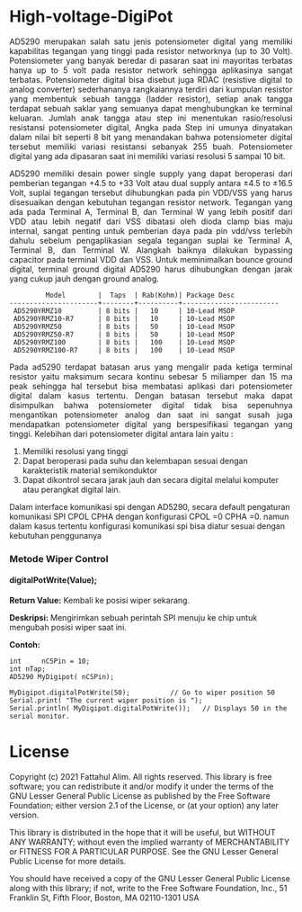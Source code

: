 # High-voltage-DigiPot

   <p align="justify"> AD5290 merupakan salah satu jenis potensiometer digital yang memiliki kapabilitas tegangan yang tinggi pada resistor networknya (up to 30 Volt). Potensiometer yang banyak beredar di pasaran saat ini mayoritas terbatas hanya up to 5 volt pada resistor network sehingga aplikasinya sangat terbatas. Potensiometer digital bisa disebut juga RDAC (resistive digital to analog converter) sederhananya rangkaiannya terdiri dari kumpulan resistor yang membentuk sebuah tangga (ladder resistor), setiap anak tangga terdapat sebuah saklar yang semuanya dapat menghubungkan ke terminal keluaran. Jumlah anak tangga atau step ini menentukan rasio/resolusi resistansi potensiometer digital, Angka pada Step ini umunya dinyatakan dalam nilai bit seperti 8 bit yang menandakan bahwa potensiometer digital tersebut memiliki variasi resistansi sebanyak 255 buah. Potensiometer digital yang ada dipasaran saat ini memiliki variasi resolusi 5 sampai 10 bit. </p>
   <p align="justify"> AD5290 memiliki desain power single supply yang dapat beroperasi dari pemberian tegangan +4.5 to +33 Volt atau dual supply antara ±4.5 to ±16.5 Volt, suplai tegangan tersebut dihubungkan pada pin VDD/VSS yang harus disesuaikan dengan kebutuhan tegangan resistor network. Tegangan yang ada pada Terminal A, Terminal B, dan Terminal W yang lebih positif dari VDD atau lebih negatif dari VSS dibatasi oleh dioda clamp bias maju internal, sangat penting untuk pemberian daya pada pin vdd/vss terlebih dahulu sebelum pengaplikasian segala tegangan suplai ke Terminal A, Terminal B, dan Terminal W. Alangkah baiknya dilakukan bypassing capacitor pada terminal VDD dan VSS. Untuk meminimalkan bounce ground digital, terminal ground digital AD5290 harus dihubungkan dengan jarak yang cukup jauh dengan ground analog. </p>
        

         	 Model	      |  Taps  | Rab(Kohm)| Package Desc
	----------------------+--------+----------+------------------------
	 AD5290YRMZ10         | 8 bits |   10     | 10-Lead MSOP
	 AD5290YRMZ10-R7      | 8 bits |   10     | 10-Lead MSOP
	 AD5290YRMZ50         | 8 bits |   50     | 10-Lead MSOP	
	 AD5290YRMZ50-R7      | 8 bits |   50     | 10-Lead MSOP		
	 AD5290YRMZ100        | 8 bits |   100    | 10-Lead MSOP
     AD5290YRMZ100-R7     | 8 bits |   100    | 10-Lead MSOP

 <p align="justify"> Pada ad5290 terdapat batasan arus yang mengalir pada ketiga terminal resistor yaitu maksimum secara kontinu sebesar 5 miliamper dan 15 ma peak sehingga hal tersebut bisa membatasi aplikasi dari potensiometer digital dalam kasus tertentu. Dengan batasan tersebut maka dapat disimpulkan bahwa potensiometer digital tidak bisa sepenuhnya mengantikan potensiometer analog dan saat ini sangat susah juga mendapatkan potensiometer digital yang berspesifikasi tegangan yang tinggi. Kelebihan dari potensiometer digital antara lain yaitu : </p>
 <ol>
	 <li> Memiliki resolusi yang tinggi  </li>
	 <li> Dapat beroperasi pada suhu dan kelembapan sesuai dengan karakteristik material  semikonduktor</li>
	 <li> Dapat dikontrol secara jarak jauh dan secara digital melalui komputer atau perangkat digital lain.</li>
 </ol>
<p>Dalam interface komunikasi spi dengan AD5290, secara default pengaturan komunikasi SPI CPOL CPHA dengan konfigurasi CPOL =0 CPHA =0.  namun dalam kasus tertentu konfigurasi komunikasi spi bisa diatur sesuai dengan kebutuhan penggunanya</p>
  

### Metode Wiper Control 

#### digitalPotWrite(Value);
    
**Return Value:**
Kembali ke posisi wiper sekarang.
	
**Deskripsi:**
Mengirimkan sebuah perintah SPI menuju ke chip untuk mengubah posisi wiper saat ini.

**Contoh:**
```
int 	nCSPin = 10;
int	nTap;
AD5290 MyDigipot( nCSPin);
	
MyDigipot.digitalPotWrite(50);			// Go to wiper position 50
Serial.print( "The current wiper position is ");
Serial.println( MyDigipot.digitalPotWrite());	// Displays 50 in the serial monitor.
```
  
# License
Copyright (c) 2021 Fattahul Alim. All rights reserved. This library is free software; you can redistribute it and/or modify it under the terms of the GNU Lesser General Public License as published by the Free Software Foundation; either version 2.1 of the License, or (at your option) any later version.

This library is distributed in the hope that it will be useful, but WITHOUT ANY WARRANTY; without even the implied warranty of MERCHANTABILITY or FITNESS FOR A PARTICULAR PURPOSE. See the GNU Lesser General Public License for more details.

You should have received a copy of the GNU Lesser General Public License along with this library; if not, write to the Free Software Foundation, Inc., 51 Franklin St, Fifth Floor, Boston, MA 02110-1301 USA
   
   
